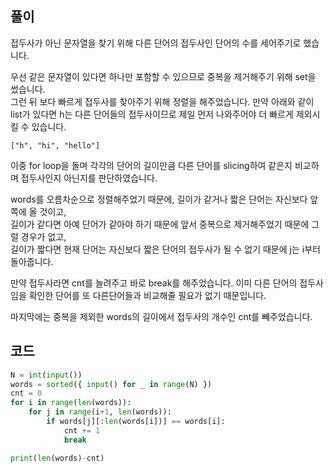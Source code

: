 ## 풀이  

접두사가 아닌 문자열을 찾기 위해 다른 단어의 접두사인 단어의 수를 세어주기로 했습니다.  

우선 같은 문자열이 있다면 하나만 포함할 수 있으므로 중복을 제거해주기 위해 set을 썼습니다.  
그런 뒤 보다 빠르게 접두사를 찾아주기 위해 정렬을 해주었습니다. 만약 아래와 같이 list가 있다면 h는 다른 단어들의 접두사이므로 제일 먼저 나와주어야 더 빠르게 제외시킬 수 있습니다.    
```
["h", "hi", "hello"]
```

이중 for loop을 돌며 각각의 단어의 길이만큼 다른 단어를 slicing하여 같은지 비교하며 접두사인지 아닌지를 판단하였습니다.  

words를 오름차순으로 정렬해주었기 때문에, 길이가 같거나 짧은 단어는 자신보다 앞쪽에 올 것이고,  
길이가 같다면 아예 단어가 같아야 하기 때문에 앞서 중복으로 제거해주었기 때문에 그럴 경우가 없고,  
길이가 짧다면 현재 단어는 자신보다 짧은 단어의 접두사가 될 수 없기 때문에 j는 i부터 돌아줍니다.  

만약 접두사라면 cnt를 늘려주고 바로 break를 해주었습니다. 이미 다른 단어의 접두사임을 확인한 단어를 또 다른단어들과 비교해줄 필요가 없기 때문입니다.  

마지막에는 중복을 제외한 words의 길이에서 접두사의 개수인 cnt를 빼주었습니다.  

## 코드  
```python
N = int(input())
words = sorted({ input() for _ in range(N) })
cnt = 0
for i in range(len(words)):
    for j in range(i+1, len(words)):
        if words[j][:len(words[i])] == words[i]:
            cnt += 1
            break

print(len(words)-cnt)
```